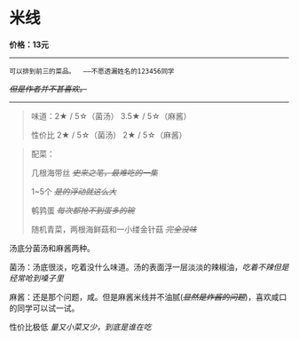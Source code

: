 # 米线

**价格：13元**

---

    可以排到前三的菜品。  ——不愿透漏姓名的123456同学 
<s>*但是作者并不甚喜欢。*</s>

---
>味道：2&#9733; / 5&#9734;（菌汤）   3.5&#9733; / 5&#9734;（麻酱）
>
>性价比 2&#9733; / 5&#9734;（菌汤）   2&#9733; / 5&#9734;（麻酱）


>配菜：
>
>几根海带丝 _<s>史来之笔，最难吃的一集</s>_
>
>1~5个 _<s>是的浮动就这么大</s>_ 
>
>鹌鹑蛋 _<s>每次都抢不到蛋多的碗</s>_ 
>
>随机青菜，两根海鲜菇和一小缕金针菇 _<s>完全没味</s>_



汤底分菌汤和麻酱两种。

菌汤：汤底很淡，吃着没什么味道。汤的表面浮一层淡淡的辣椒油，*吃着不辣但是经常呛到嗓子里*

麻酱：还是那个问题，咸。但是麻酱米线并不油腻(<s>*显然是炸酱的问题*</s>)，喜欢咸口的同学可以试一试。

性价比极低 *量又小菜又少，到底是谁在吃*
